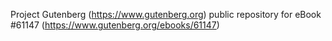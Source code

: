 Project Gutenberg (https://www.gutenberg.org) public repository for eBook #61147 (https://www.gutenberg.org/ebooks/61147)

